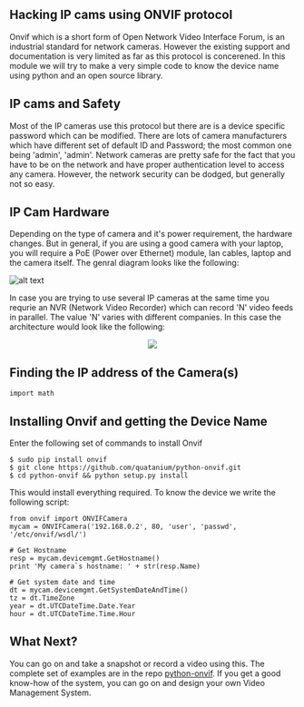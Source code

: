 ## Hacking IP cams using ONVIF protocol

Onvif which is a short form of Open Network Video Interface Forum, is an industrial standard for network cameras. However the existing support and documentation is very limited as far as this protocol is concerened. In this module we will try to make a very simple code to know the device name using python and an open source library.

## IP cams and Safety

Most of the IP cameras use this protocol but there are is a device specific password which can be modified. There are lots of camera manufacturers which have different set of default ID and Password; the most common one being 'admin', 'admin'. Network cameras are pretty safe for the fact that you have to be on the network and have proper authentication level to access any camera. However, the network security can be dodged, but generally not so easy.

## IP Cam Hardware

Depending on the type of camera and it's power requirement, the hardware changes. But in general, if you are using a good camera with your laptop, you will require a PoE (Power over Ethernet) module, lan cables, laptop and the camera itself. The genral diagram looks like the following:

![alt text](http://www.veracityglobal.com/media/20689/pinpoint-diagram-large.png)

In case you are trying to use several IP cameras at the same time you requrie an NVR (Network Video Recorder) which can record 'N' video feeds in parallel. The value 'N' varies with different companies. In this case the architecture would look like the following:

<div style="text-align:center"><img src ="https://www.securitycameraking.com/securityinfo/wp-content/uploads/2014/07/POE-Setup.jpg" /></div>



## Finding the IP address of the Camera(s)

```
import math
```

## Installing Onvif and getting the Device Name

Enter the following set of commands to install Onvif

```
$ sudo pip install onvif
$ git clone https://github.com/quatanium/python-onvif.git
$ cd python-onvif && python setup.py install
```

This would install everything required. To know the device we write the following script:

```
from onvif import ONVIFCamera
mycam = ONVIFCamera('192.168.0.2', 80, 'user', 'passwd', '/etc/onvif/wsdl/')

# Get Hostname
resp = mycam.devicemgmt.GetHostname()
print 'My camera`s hostname: ' + str(resp.Name)

# Get system date and time
dt = mycam.devicemgmt.GetSystemDateAndTime()
tz = dt.TimeZone
year = dt.UTCDateTime.Date.Year
hour = dt.UTCDateTime.Time.Hour
```

## What Next?

You can go on and take a snapshot or record a video using this. The complete set of examples are in the repo [python-onvif](https://github.com/quatanium/python-onvif). If you get a good know-how of the system, you can go on and design your own Video Management System. 
